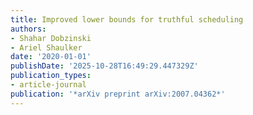 ```yaml
---
title: Improved lower bounds for truthful scheduling
authors:
- Shahar Dobzinski
- Ariel Shaulker
date: '2020-01-01'
publishDate: '2025-10-28T16:49:29.447329Z'
publication_types:
- article-journal
publication: '*arXiv preprint arXiv:2007.04362*'
---
```

